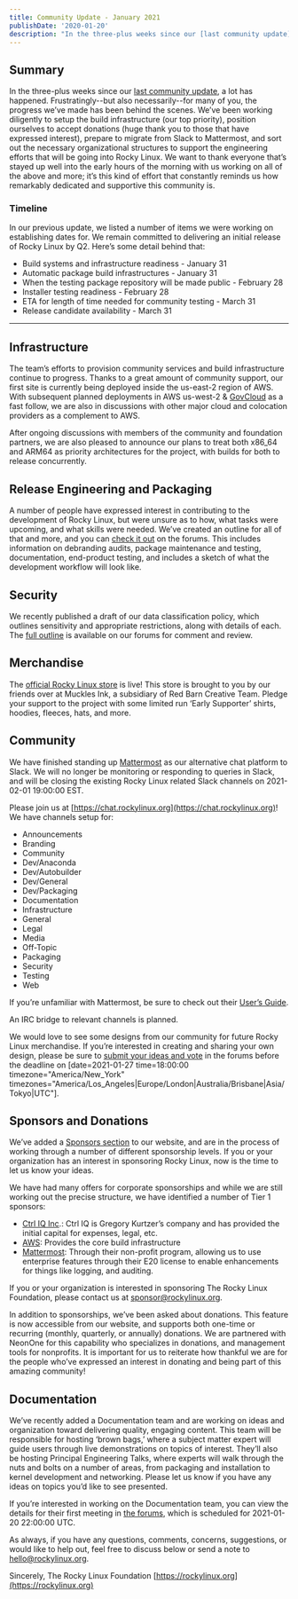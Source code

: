 ```yaml
---
title: Community Update - January 2021
publishDate: '2020-01-20'
description: "In the three-plus weeks since our [last community update](https://forums.rockylinux.org/t/community-update-december-2020), a lot has happened. Frustratingly--but also necessarily--for many of you, the progress we’ve made has been behind the scenes. We’ve been working diligently to setup the build infrastructure (our top priority), position ourselves to accept donations (huge thank you to those that have expressed interest), prepare to migrate from Slack to Mattermost, and sort out the necessary organizational structures to support the engineering efforts that will be going into Rocky Linux. We want to thank everyone that’s stayed up well into the early hours of the morning with us working on all of the above and more; it’s this kind of effort that constantly reminds us how remarkably dedicated and supportive this community is."
---
```


## Summary

In the three-plus weeks since our [last community update](https://forums.rockylinux.org/t/community-update-december-2020), a lot has happened. Frustratingly--but also necessarily--for many of you, the progress we’ve made has been behind the scenes. We’ve been working diligently to setup the build infrastructure (our top priority), position ourselves to accept donations (huge thank you to those that have expressed interest), prepare to migrate from Slack to Mattermost, and sort out the necessary organizational structures to support the engineering efforts that will be going into Rocky Linux. We want to thank everyone that’s stayed up well into the early hours of the morning with us working on all of the above and more; it’s this kind of effort that constantly reminds us how remarkably dedicated and supportive this community is.

### Timeline

In our previous update, we listed a number of items we were working on establishing dates for. We remain committed to delivering an initial release of Rocky Linux by Q2. Here’s some detail behind that:

-   Build systems and infrastructure readiness - January 31
-   Automatic package build infrastructures - January 31
-   When the testing package repository will be made public - February 28
-   Installer testing readiness - February 28
-   ETA for length of time needed for community testing - March 31
-   Release candidate availability - March 31

---

## Infrastructure

The team’s efforts to provision community services and build infrastructure continue to progress. Thanks to a great amount of community support, our first site is currently being deployed inside the us-east-2 region of AWS. With subsequent planned deployments in AWS us-west-2 & [GovCloud](https://aws.amazon.com/govcloud) as a fast follow, we are also in discussions with other major cloud and colocation providers as a complement to AWS.

After ongoing discussions with members of the community and foundation partners, we are also pleased to announce our plans to treat both x86_64 and ARM64 as priority architectures for the project, with builds for both to release concurrently.


## Release Engineering and Packaging

A number of people have expressed interest in contributing to the development of Rocky Linux, but were unsure as to how, what tasks were upcoming, and what skills were needed. We’ve created an outline for all of that and more, and you can [check it out](https://forums.rockylinux.org/t/want-to-help-heres-what-were-looking-for/1565) on the forums. This includes information on debranding audits, package maintenance and testing, documentation, end-product testing, and includes a sketch of what the development workflow will look like.

## Security

We recently published a draft of our data classification policy, which outlines sensitivity and appropriate restrictions, along with details of each. The [full outline](https://forums.rockylinux.org/t/rfc-data-classification-policy/1513/2) is available on our forums for comment and review.

## Merchandise

The [official Rocky Linux store](https://www.mucklesu.com/collections/rocky-linux) is live! This store is brought to you by our friends over at Muckles Ink, a subsidiary of Red Barn Creative Team. Pledge your support to the project with some limited run ‘Early Supporter’ shirts, hoodies, fleeces, hats, and more.

## Community

We have finished standing up [Mattermost](https://mattermost.com) as our alternative chat platform to Slack. We will no longer be monitoring or responding to queries in Slack, and will be closing the existing Rocky Linux related Slack channels on  2021-02-01 19:00:00 EST.

Please join us at [https://chat.rockylinux.org](https://chat.rockylinux.org)! We have channels setup for:

-   Announcements
-   Branding
-   Community
-   Dev/Anaconda
-   Dev/Autobuilder
-   Dev/General
-   Dev/Packaging
-   Documentation
-   Infrastructure
-   General
-   Legal
-   Media
-   Off-Topic
-   Packaging
-   Security
-   Testing
-   Web


If you’re unfamiliar with Mattermost, be sure to check out their [User’s Guide](https://docs.mattermost.com/guides/user.html).

An IRC bridge to relevant channels is planned.

We would love to see some designs from our community for future Rocky Linux merchandise. If you’re interested in creating and sharing your own design, please be sure to [submit your ideas and vote](https://forums.rockylinux.org/t/merchandise-design-submissions/1455) in the forums before the deadline on  [date=2021-01-27 time=18:00:00 timezone="America/New_York" timezones="America/Los_Angeles|Europe/London|Australia/Brisbane|Asia/Tokyo|UTC"].




## Sponsors and Donations

We’ve added a [Sponsors section](https://rockylinux.org/sponsors) to our website, and are in the process of working through a number of different sponsorship levels. If you or your organization has an interest in sponsoring Rocky Linux, now is the time to let us know your ideas.

We have had many offers for corporate sponsorships and while we are still working out the precise structure, we have identified a number of Tier 1 sponsors:

-   [Ctrl IQ Inc](https://ctrliq.com/).: Ctrl IQ is Gregory Kurtzer’s company and has provided the initial capital for expenses, legal, etc.
-   [AWS](https://aws.amazon.com/): Provides the core build infrastructure
-   [Mattermost](https://mattermost.com/): Through their non-profit program, allowing us to use enterprise features through their E20 license to enable enhancements for things like logging, and auditing.




If you or your organization is interested in sponsoring The Rocky Linux Foundation, please contact us at [sponsor@rockylinux.org](mailto:sponsor@rockylinux.org).



In addition to sponsorships, we’ve been asked about donations. This feature is now accessible from our website, and supports both one-time or recurring (monthly, quarterly, or annually) donations. We are partnered with NeonOne for this capability who specializes in donations, and management tools for nonprofits. It is important for us to reiterate how thankful we are for the people who’ve expressed an interest in donating and being part of this amazing community!

## Documentation

We’ve recently added a Documentation team and are working on ideas and organization toward delivering quality, engaging content. This team will be responsible for hosting ‘brown bags,’ where a subject matter expert will guide users through live demonstrations on topics of interest. They’ll also be hosting Principal Engineering Talks, where experts will walk through the nuts and bolts on a number of areas, from packaging and installation to kernel development and networking. Please let us know if you have any ideas on topics you’d like to see presented.



If you’re interested in working on the Documentation team, you can view the details for their first meeting in [the forums](https://forums.rockylinux.org/t/the-documentation-team-is-having-a-whos-doing-what-meeting-and-youre-invited/1538), which is scheduled for 2021-01-20 22:00:00 UTC.



As always, if you have any questions, comments, concerns, suggestions, or would like to help out, feel free to discuss below or send a note to [hello@rockylinux.org](mailto:hello@rockylinux.org).




Sincerely,
The Rocky Linux Foundation
[https://rockylinux.org](https://rockylinux.org)